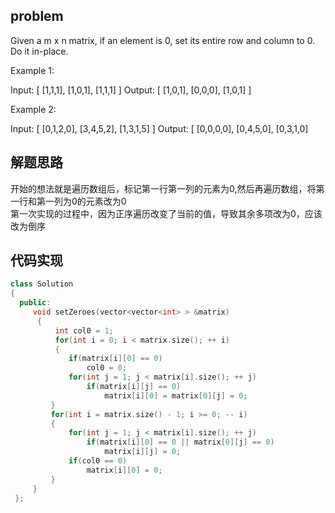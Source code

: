## problem
Given a m x n matrix, if an element is 0, set its entire row and column to 0. Do it in-place.

Example 1:

Input: 
[
  [1,1,1],
  [1,0,1],
  [1,1,1]
]
Output: 
[
  [1,0,1],
  [0,0,0],
  [1,0,1]
]

Example 2:

Input: 
[
  [0,1,2,0],
  [3,4,5,2],
  [1,3,1,5]
]
Output: 
[
  [0,0,0,0],
  [0,4,5,0],
  [0,3,1,0]
## 解题思路
开始的想法就是遍历数组后，标记第一行第一列的元素为0,然后再遍历数组，将第一行和第一列为0的元素改为0</br>
第一次实现的过程中，因为正序遍历改变了当前的值，导致其余多项改为0，应该改为倒序
## 代码实现
```C++
class Solution
{  
  public:
     void setZeroes(vector<vector<int> > &matrix)
      {
          int col0 = 1;   
          for(int i = 0; i < matrix.size(); ++ i)
          {
             if(matrix[i][0] == 0)
                 col0 = 0;
             for(int j = 1; j < matrix[i].size(); ++ j)
                 if(matrix[i][j] == 0)
                     matrix[i][0] = matrix[0][j] = 0;
         }
         for(int i = matrix.size() - 1; i >= 0; -- i)
         {
             for(int j = 1; j < matrix[i].size(); ++ j)
                 if(matrix[i][0] == 0 || matrix[0][j] == 0)
                     matrix[i][j] = 0;
             if(col0 == 0)
                 matrix[i][0] = 0;
         }
     }
 };
```
